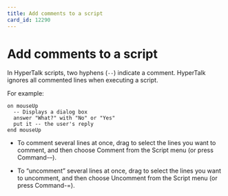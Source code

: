 ```yaml
---
title: Add comments to a script
card_id: 12290
---
```


# Add comments to a script

In HyperTalk scripts, two hyphens (`--`) indicate a comment. HyperTalk ignores all commented lines when executing a script.

For example:

```
on mouseUp
  -- Displays a dialog box
  answer "What?" with "No" or "Yes"
  put it -- the user's reply
end mouseUp
```

* To comment several lines at once, drag to select the lines you want to comment, and then choose Comment  from the Script menu (or press Command-–).

* To “uncomment” several lines at  once, drag to select the lines you want to uncomment, and then choose Uncomment from the Script menu (or press Command-=).
